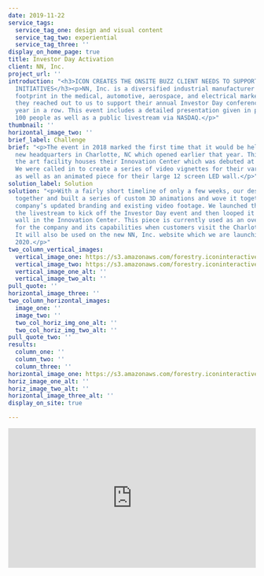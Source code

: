 ```yaml
---
date: 2019-11-22
service_tags:
  service_tag_one: design and visual content
  service_tag_two: experiential
  service_tag_three: ''
display_on_home_page: true
title: Investor Day Activation
client: NN, Inc.
project_url: ''
introduction: "<h3>ICON CREATES THE ONSITE BUZZ CLIENT NEEDS TO SUPPORT EXCITING NEW
  INITIATIVES</h3><p>NN, Inc. is a diversified industrial manufacturer with a global
  footprint in the medical, automotive, aerospace, and electrical markets. In 2018
  they reached out to us to support their annual Investor Day conference for the second
  year in a row. This event includes a detailed presentation given in person to around
  100 people as well as a public livestream via NASDAQ.</p>"
thumbnail: ''
horizontal_image_two: ''
brief_label: Challenge
brief: "<p>The event in 2018 marked the first time that it would be held at their
  new headquarters in Charlotte, NC which opened earlier that year. This state of
  the art facility houses their Innovation Center which was debuted at Investor Day.
  We were called in to create a series of video vignettes for their various end markets,
  as well as an animated piece for their large 12 screen LED wall.</p>"
solution_label: Solution
solution: "<p>With a fairly short timeline of only a few weeks, our design team got
  together and built a series of custom 3D animations and wove it together with the
  company’s updated branding and existing video footage. We launched this piece on
  the livestream to kick off the Investor Day event and then looped it on the LED
  wall in the Innovation Center. This piece is currently used as an overview video
  for the company and its capabilities when customers visit the Charlotte offices.
  It will also be used on the new NN, Inc. website which we are launching in early
  2020.</p>"
two_column_vertical_images:
  vertical_image_one: https://s3.amazonaws.com/forestry.iconinteractive.com/nn1.jpg
  vertical_image_two: https://s3.amazonaws.com/forestry.iconinteractive.com/NNIllustration.jpg
  vertical_image_one_alt: ''
  vertical_image_two_alt: ''
pull_quote: ''
horizontal_image_three: ''
two_column_horizontal_images:
  image_one: ''
  image_two: ''
  two_col_horiz_img_one_alt: ''
  two_col_horiz_img_two_alt: ''
pull_quote_two: ''
results:
  column_one: ''
  column_two: ''
  column_three: ''
horizontal_image_one: https://s3.amazonaws.com/forestry.iconinteractive.com/NN-banner.jpg
horiz_image_one_alt: ''
horiz_image_two_alt: ''
horizontal_image_three_alt: ''
display_on_site: true

---
```

<div style="padding:56.25% 0 0 0;position:relative;"><iframe src="https://player.vimeo.com/video/377403847?title=0&byline=0&portrait=0" style="position:absolute;top:0;left:0;width:100%;height:100%;" frameborder="0" allow="autoplay; fullscreen" allowfullscreen></iframe></div><script src="https://player.vimeo.com/api/player.js"></script>